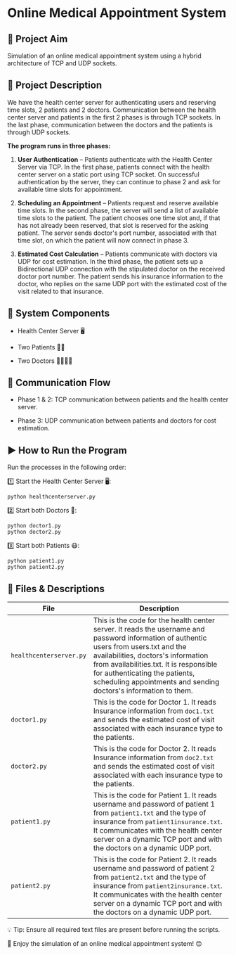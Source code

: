 # Online Medical Appointment System

## 🎯 Project Aim

Simulation of an online medical appointment system using a hybrid architecture of TCP and UDP sockets.

## 📜 Project Description

We have the health center server for authenticating users and reserving time slots, 2 patients and 2 doctors. Communication between the health center server and patients in the first 2 phases is through TCP sockets. In the last phase, communication between the doctors and the patients is through UDP sockets.

**The program runs in three phases:**

1. **User Authentication** – Patients authenticate with the Health Center Server via TCP.
    In the first phase, patients connect with the health center server on a static port using TCP socket. On successful authentication by the server, they can continue to phase 2 and ask for available time slots      for appointment.

2. **Scheduling an Appointment** – Patients request and reserve available time slots.
    In the second phase, the server will send a list of available time slots to the patient. The patient chooses one time slot and, if that has not already been reserved, that slot is reserved for the asking 
    patient. The server sends doctor's port number, associated with that time slot, on which the patient will now connect in phase 3.

3. **Estimated Cost Calculation** – Patients communicate with doctors via UDP for cost estimation.
    In the third phase, the patient sets up a Bidirectional UDP connection with the stipulated doctor on the received doctor port number. The patient sends his insurance information to the doctor, who replies on      the same UDP port with the estimated cost of the visit related to that insurance.

   
## 🔗 System Components

* Health Center Server 🖥️

* Two Patients 🤒🤕

* Two Doctors 👩‍⚕️👨‍⚕️

## 🔄 Communication Flow

* Phase 1 & 2: TCP communication between patients and the health center server.

* Phase 3: UDP communication between patients and doctors for cost estimation.

## ▶️ How to Run the Program

Run the processes in the following order:

1️⃣ Start the Health Center Server 🖥️:

```
python healthcenterserver.py
```

2️⃣ Start both Doctors 🏥:

```
python doctor1.py
python doctor2.py
```

3️⃣ Start both Patients 😷:

```
python patient1.py
python patient2.py
```

## 📂 Files & Descriptions

| File | Description |
|------|------------|
| `healthcenterserver.py` | This is the code for the health center server. It reads the username and password information of authentic users from users.txt and the availabilities, doctors's information from availabilities.txt. It is responsible for authenticating the patients, scheduling appointments and sending doctors's information to them. |
| `doctor1.py` | This is the code for Doctor 1. It reads Insurance information from `doc1.txt` and sends the estimated cost of visit associated with each insurance type to the patients. |
| `doctor2.py` | This is the code for Doctor 2. It reads Insurance information from `doc2.txt` and sends the estimated cost of visit associated with each insurance type to the patients. |
| `patient1.py` | This is the code for Patient 1. It reads username and password of patient 1 from `patient1.txt` and the type of insurance from `patient1insurance.txt`. It communicates with the health center server on a dynamic TCP port and with the doctors on a dynamic UDP port. |
| `patient2.py` | This is the code for Patient 2. It reads username and password of patient 2 from `patient2.txt` and the type of insurance from `patient2insurance.txt`. It communicates with the health center server on a dynamic TCP port and with the doctors on a dynamic UDP port. |


💡 Tip: Ensure all required text files are present before running the scripts.

📌 Enjoy the simulation of an online medical appointment system! 😊

